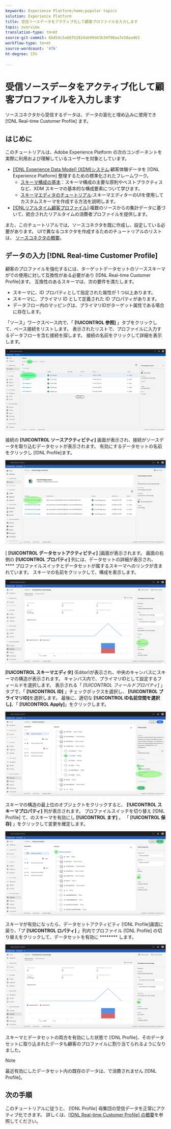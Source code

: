```yaml
---
keywords: Experience Platform;home;popular topics
solution: Experience Platform
title: 受信ソースデータをアクティブ化して顧客プロファイルを入力します
topic: overview
translation-type: tm+mt
source-git-commit: 6bd5dc5a68fb2814ab99d43b34f90aa7e50aa463
workflow-type: tm+mt
source-wordcount: '476'
ht-degree: 15%

---
```



# 受信ソースデータをアクティブ化して顧客プロファイルを入力します

ソースコネクタから受信するデータは、データの富化と埋め込みに使用でき [!DNL Real-time Customer Profile] ます。

## はじめに

このチュートリアルは、Adobe Experience Platform の次のコンポーネントを実際に利用および理解しているユーザーを対象としています。

- [[!DNL Experience Data Model] (XDM)システム](../../../xdm/home.md):顧客体験データを [!DNL Experience Platform] 整理するための標準化されたフレームワーク。
   - [スキーマ構成の基本](../../../xdm/schema/composition.md)：スキーマ構成の主要な原則やベストプラクティスなど、XDM スキーマの基本的な構成要素について学びます。
   - [スキーマエディタのチュートリアル](../../../xdm/tutorials/create-schema-ui.md):スキーマエディターのUIを使用してカスタムスキーマを作成する方法を説明します。
- [[!DNLリアルタイム顧客プロファイル]](../../../profile/home.md):複数のソースからの集計データに基づいて、統合されたリアルタイムの消費者プロファイルを提供します。

また、このチュートリアルでは、ソースコネクタを既に作成し、設定している必要があります。  UIで異なるコネクタを作成するためのチュートリアルのリストは、 [ソースコネクタの概要](../../home.md)。

## データの入力 [!DNL Real-time Customer Profile]

顧客のプロファイルを強化するには、ターゲットデータセットのソーススキーマがでの使用に対して互換性がある必要があり [!DNL Real-time Customer Profile]ます。 互換性のあるスキーマは、次の要件を満たします。

- スキーマに、ID プロパティとして指定された属性が 1 つ以上あります。
- スキーマに、プライマリ ID として定義された ID プロパティがあります。
- データフロー内のマッピングは、プライマリIDがターゲット属性である場合に存在します。

「ソース」ワークスペース内で、「 **[!UICONTROL 参照]** 」タブをクリックして、ベース接続をリストします。 表示されたリストで、プロファイルに入力するデータフローを含む接続を探します。 接続の名前をクリックして詳細を表示します。

![](../../images/tutorials/dataflow/cloud-storage/batch/browse.png)

接続の **[!UICONTROL ソースアクティビティ]** 画面が表示され、接続がソースデータを取り込むデータセットが表示されます。 有効にするデータセットの名前をクリックし [!DNL Profile]ます。

![](../../images/tutorials/dataflow/cloud-storage/batch/dataset-dataflow.png)

[ **[!UICONTROL データセットアクティビティ]** ]画面が表示されます。 画面の右側の **[!UICONTROL プロパティ]** 列には、データセットの詳細が表示され、 **** プロファイルスイッチとデータセットが属するスキーマへのリンクが含まれています。 スキーマの名前をクリックして、構成を表示します。

![](../../images/tutorials/dataflow/cloud-storage/batch/select-dataset-schema.png)

**[!UICONTROL スキーマエディタ]** (Editor)が表示され、中央のキャンバスにスキーマの構造が表示されます。 キャンバス内で、プライマリIDとして設定するフィールドを選択します。 表示される「 *[!UICONTROL フィールドプロパティ]* 」タブで、「 **[!UICONTROL ID]** 」チェックボックスを選択し、 **[!UICONTROL プライマリID]**&#x200B;を選択します。 最後に、適切な **[!UICONTROL ID名前空間を選択し]**、「 **[!UICONTROL Apply]**」をクリックします。

![](../../images/tutorials/dataflow/cloud-storage/batch/set-schema-identity.png)

スキーマの構造の最上位のオブジェクトをクリックすると、 **[!UICONTROL スキーマプロパティ]** 列が表示されます。 プロファイルスイッチを切り替え [!DNL Profile] て、のスキーマを有効にし **[!UICONTROL ます]** 。 「 **[!UICONTROL 保存]** 」をクリックして変更を確定します。

![](../../images/tutorials/dataflow/cloud-storage/batch/enable-profile.png)

スキーマが有効になったら、データセットアクティビティ [!DNL Profile]画面に戻り、「プ **[!UICONTROL ロパティ]** 」列内でプロファイル [!DNL Profile] の切り替えをクリックして、データセットを有効に ******** します。

![](../../images/tutorials/dataflow/cloud-storage/batch/enable-dataset-profile.png)

スキーマとデータセットの両方を有効にした状態で [!DNL Profile]、そのデータセットに取り込まれたデータも顧客のプロファイルに割り当てられるようになりました。

>[!NOTE]
>
>最近有効にしたデータセット内の既存のデータは、で消費されません [!DNL Profile]。

## 次の手順

このチュートリアルに従うと、 [!DNL Profile] 母集団の受信データを正常にアクティブ化できます。 詳しくは、[[!DNL Real-time Customer Profile]  の概要](../../../profile/home.md)を参照してください。